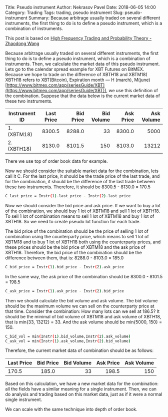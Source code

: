 Title: Pseudo instrument
Author: Nekrasov Pavel
Date: 2018-06-05 14:00
Category: Trading
Tags: trading, pseudo instrument
Slug: pseudo-instrument
Summary: Because arbitrage usually traded on several different instruments, the first thing to do is to define a pseudo instrument, which is a combination of instruments.

This post is based on [High Frequency Trading and Probability Theory - Zhaodong Wang](https://ru.scribd.com/document/346123211/High-Frequency-Trading-and-Probability-Theory-Zhaodong-Wang)

Because arbitrage usually traded on several different instruments, the
first thing to do is to define a pseudo instrument, which is a combination of
instruments. Then, we calculate the market data of this pseudo instrument.
Lets go to the calendar spread example for XBT Futures on BitMEX. Because we hope to
trade on the difference of XBTH18 and XBTM18( XBTH18 refers to XBT(Bitcoin), 
Expiration month — H (march), M(june) [https://www.bitmex.com/app/seriesGuide/XBT](https://www.bitmex.com/app/seriesGuide/XBT)),
we use this definition of the combination. Suppose that the data below is the 
current market data of these two instruments.

| Instrument ID | Last Price    | Bid Price  | Bid Volume | Ask Price | Ask Volume
| ------------- |:-------------:| -----:|-----:|-----:|-----:|
| 1. (XBTM18)     | 8300.5 | 8288.0 | 33 | 8300.0 | 5000
| 2. (XBTH18)     | 8130.0 | 8101.5 | 150 | 8103.0 | 13212


There we use top of order book data for example.

Now we should consider the suitable market data for the combination, lets call it C. 
For the last price, it should be the trade price of the last trade, and for the
combination, it should be the difference of the last trade between these two
instruments. Therefore, it should be 8300.5 - 8130.0 = 170.5

```bash
C_last_price = Instr(1).last_price - Instr(2).last_price
```

Now we should consider the bid price and ask price. If we want to buy
a lot of the combination, we should buy 1 lot of XBTM18 and sell 1 lot of
XBTH18. To sell 1 lot of combination means to sell 1 lot of XBTM18 and buy
1 lot of XBTH18. So we need to create pseudo lot function for each trade.

The bid price of the combination should be the price of
selling 1 lot of combination using the counterparty price, which means to
sell 1 lot of XBTM18 and to buy 1 lot of XBTH18 both using the counterparty
prices, and these prices should be the bid price of XBTM18 and the ask price of
XBTH18. Therefore, the bid price of the combination should be the difference
between them, that is: 8288.0 - 8103.0 = 185.0
```bash
C_bid_price = Instr(1).bid_price - Instr(2).ask_price
```
In the same way, the ask price of the combination should be 8300.0 - 8101.5 = 198.5
```bash
C_ask_price = Instr(1).ask_price - Instr(2).bid_price
```
Then we should calculate the bid volume and ask volume. The bid
volume should be the maximum volume we can sell on the counterparty
price at that time. Consider the combination: How many lots can we
sell at 186.5? It should be the minimal of bid volume of XBTM18 and ask
volume of XBTH18, that is min{33, 13212} = 33. And the ask volume should be
min{5000, 150} = 150.
```bash
C_bid_vol = min(Instr(1).bid_volume,Instr(2).ask_volume) 
C_ask_vol = min(Instr(1).ask_volume,Instr(2).bid_volume) 
```
Therefore, the current market data of combination should be as follows:

|Last Price | Bid Price | Bid Volume | Ask Price | Ask Volume
| --------- |:---------:| -----:|-----:|-----:|
|170.5 | 185.0 | 33 | 198.5 | 150


Based on this calculation, we have a new market data for the combination:
all the fields have a similar meaning for a single instrument. Then, we can
do analysis and trading based on this market data, just as if it were a normal
single instrument. 

We can scale with the same technique into depth of order book. 